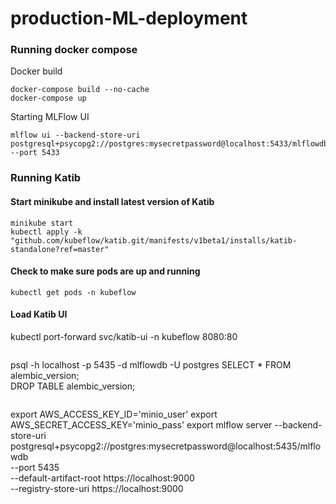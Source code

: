 # production-ML-deployment
 


### Running docker compose
Docker build
```
docker-compose build --no-cache
docker-compose up
```

Starting MLFlow UI
```
mlflow ui --backend-store-uri postgresql+psycopg2://postgres:mysecretpassword@localhost:5433/mlflowdb --port 5433
```

### Running Katib

#### Start minikube and install latest version of Katib
```
minikube start
kubectl apply -k "github.com/kubeflow/katib.git/manifests/v1beta1/installs/katib-standalone?ref=master"
```
#### Check to make sure pods are up and running
```
kubectl get pods -n kubeflow
```

#### Load Katib UI 
kubectl port-forward svc/katib-ui -n kubeflow 8080:80
```

```
psql -h localhost -p 5435 -d mlflowdb -U postgres SELECT * FROM alembic_version;  
DROP TABLE alembic_version;
``` 

```
export AWS_ACCESS_KEY_ID='minio_user'
export AWS_SECRET_ACCESS_KEY='minio_pass'
export 
mlflow server --backend-store-uri postgresql+psycopg2://postgres:mysecretpassword@localhost:5435/mlflowdb \
--port 5435 \
--default-artifact-root https://localhost:9000 \
--registry-store-uri https://localhost:9000 
```
